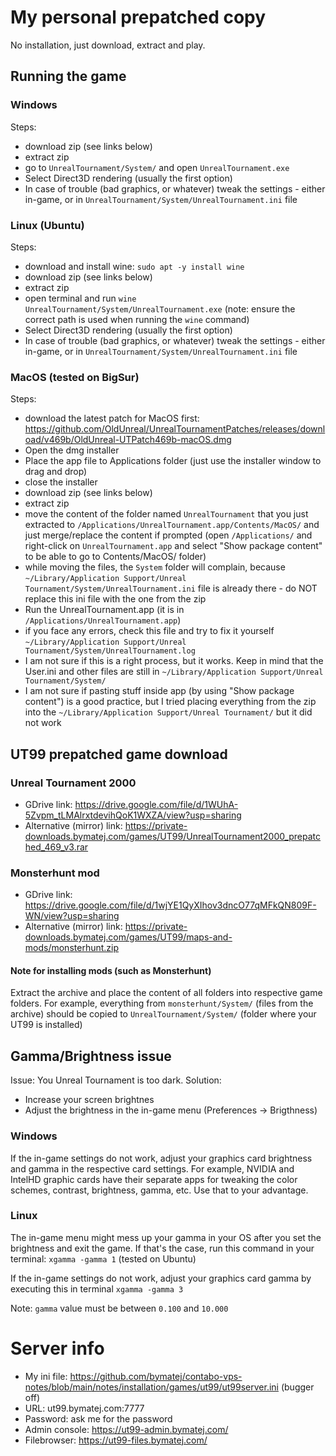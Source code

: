 # My personal prepatched copy
No installation, just download, extract and play. 


## Running the game
### Windows
Steps: 
- download zip (see links below)
- extract zip
- go to `UnrealTournament/System/` and open `UnrealTournament.exe`
- Select Direct3D rendering (usually the first option)
- In case of trouble (bad graphics, or whatever) tweak the settings - either in-game, or in `UnrealTournament/System/UnrealTournament.ini` file

### Linux (Ubuntu)
Steps: 
- download and install wine: `sudo apt -y install wine`
- download zip (see links below)
- extract zip
- open terminal and run `wine UnrealTournament/System/UnrealTournament.exe` (note: ensure the correct path is used when running the `wine` command)
- Select Direct3D rendering (usually the first option)
- In case of trouble (bad graphics, or whatever) tweak the settings - either in-game, or in `UnrealTournament/System/UnrealTournament.ini` file

### MacOS (tested on BigSur)
Steps:
- download the latest patch for MacOS first: https://github.com/OldUnreal/UnrealTournamentPatches/releases/download/v469b/OldUnreal-UTPatch469b-macOS.dmg
- Open the dmg installer
- Place the app file to Applications folder (just use the installer window to drag and drop)
- close the installer
- download zip (see links below)
- extract zip
- move the content of the folder named `UnrealTournament` that you just extracted to `/Applications/UnrealTournament.app/Contents/MacOS/` and just merge/replace the content if prompted (open `/Applications/` and right-click on `UnrealTournament.app` and select "Show package content" to be able to go to Contents/MacOS/ folder)
- while moving the files, the `System` folder will complain, because `~/Library/Application Support/Unreal Tournament/System/UnrealTournament.ini` file is already there - do NOT replace this ini file with the one from the zip
- Run the UnrealTournament.app (it is in `/Applications/UnrealTournament.app`)
- if you face any errors, check this file and try to fix it yourself `~/Library/Application Support/Unreal Tournament/System/UnrealTournament.log`
- I am not sure if this is a right process, but it works. Keep in mind that the User.ini and other files are still in `~/Library/Application Support/Unreal Tournament/System/`
- I am not sure if pasting stuff inside app (by using "Show package content") is a good practice, but I tried placing everything from the zip into the `~/Library/Application Support/Unreal Tournament/` but it did not work


## UT99 prepatched game download
### Unreal Tournament 2000
- GDrive link: https://drive.google.com/file/d/1WUhA-5Zvpm_tLMAlrxtdevihQoK1WXZA/view?usp=sharing
- Alternative (mirror) link: https://private-downloads.bymatej.com/games/UT99/UnrealTournament2000_prepatched_469_v3.rar

### Monsterhunt mod
- GDrive link: https://drive.google.com/file/d/1wjYE1QyXIhov3dncO77qMFkQN809F-WN/view?usp=sharing
- Alternative (mirror) link: https://private-downloads.bymatej.com/games/UT99/maps-and-mods/monsterhunt.zip

#### Note for installing mods (such as Monsterhunt)
Extract the archive and place the content of all folders into respective game folders. 
For example, everything from `monsterhunt/System/` (files from the archive) should be copied to `UnrealTournament/System/` (folder where your UT99 is installed)


## Gamma/Brightness issue
Issue: You Unreal Tournament is too dark. 
Solution: 
- Increase your screen brightnes
- Adjust the brightness in the in-game menu (Preferences -> Brigthness)

### Windows
If the in-game settings do not work, adjust your graphics card brightness and gamma in the respective card settings. For example, NVIDIA and IntelHD graphic cards have their separate apps for tweaking the color schemes, contrast, brightness, gamma, etc. Use that to your advantage.

### Linux
The in-game menu might mess up your gamma in your OS after you set the brightness and exit the game. If that's the case, run this command in your terminal: `xgamma -gamma 1` (tested on Ubuntu)

If the in-game settings do not work, adjust your graphics card gamma by executing this in terminal `xgamma -gamma 3`

Note: `gamma` value must be between `0.100` and `10.000`

# Server info
- My ini file: https://github.com/bymatej/contabo-vps-notes/blob/main/notes/installation/games/ut99/ut99server.ini (bugger off)
- URL: ut99.bymatej.com:7777
- Password: ask me for the password
- Admin console: https://ut99-admin.bymatej.com/
- Filebrowser: https://ut99-files.bymatej.com/


